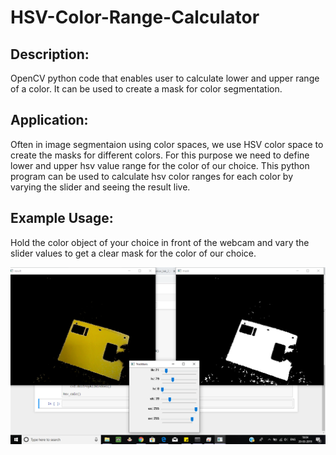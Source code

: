 # HSV-Color-Range-Calculator
## Description:
  OpenCV python code that enables user to calculate lower and upper range of a color. It can be used to create a mask for color segmentation.
  
## Application:
  Often in image segmentaion using color spaces, we use HSV color space to create the masks for different colors. For this purpose we need to define lower and upper hsv value range for the color of our choice. This python program can be used to calculate hsv color ranges for each color by varying the slider and seeing the result live.

## Example Usage:
  Hold the color object of your choice in front of the webcam and vary the slider values to get a clear mask for the color of our choice.
<p align="center">
  <img src="images/HSV Calculator.png" width="600" title="Yellow Color Mask">
</p>

